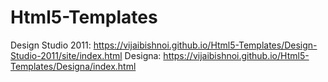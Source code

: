 Html5-Templates
===============
Design Studio 2011:
https://vijaibishnoi.github.io/Html5-Templates/Design-Studio-2011/site/index.html
Designa: 
https://vijaibishnoi.github.io/Html5-Templates/Designa/index.html
